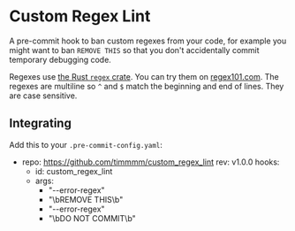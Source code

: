 # Custom Regex Lint

A pre-commit hook to ban custom regexes from your code, for example you might want to ban `REMOVE THIS` so that you don't accidentally commit temporary debugging code.

Regexes use [the Rust `regex` crate](https://docs.rs/regex/latest/regex/). You can try them on [regex101.com](https://regex101.com/). The regexes are multiline so `^` and `$` match the beginning and end of lines. They are case sensitive.

## Integrating

Add this to your `.pre-commit-config.yaml`:

  - repo: https://github.com/timmmm/custom_regex_lint
    rev: v1.0.0
    hooks:
      - id: custom_regex_lint
      - args:
        - "--error-regex"
        - "\\bREMOVE THIS\\b"
        - "--error-regex"
        - "\\bDO NOT COMMIT\\b"
